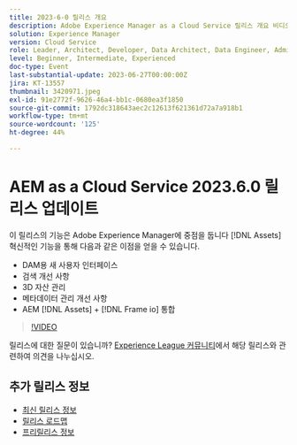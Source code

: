 ```yaml
---
title: 2023-6-0 릴리스 개요
description: Adobe Experience Manager as a Cloud Service 릴리스 개요 비디오 2023.6.0이 릴리스의 기능은 Experience Manager Assets의 혁신에 중점을 두고 있으며, 다음과 같은 기능을 포함합니다. - DAM 검색 개선을 위한 새 사용자 인터페이스 3D 에셋 관리 메타데이터 관리 개선 사항 AEM [!DNL Assets] + [!DNL Frame io]  통합
solution: Experience Manager
version: Cloud Service
role: Leader, Architect, Developer, Data Architect, Data Engineer, Admin, User
level: Beginner, Intermediate, Experienced
doc-type: Event
last-substantial-update: 2023-06-27T00:00:00Z
jira: KT-13557
thumbnail: 3420971.jpeg
exl-id: 91e2772f-9626-46a4-bb1c-0680ea3f1850
source-git-commit: 1792dc318643aec2c12613f621361d72a7a918b1
workflow-type: tm+mt
source-wordcount: '125'
ht-degree: 44%

---
```


# AEM as a Cloud Service 2023.6.0 릴리스 업데이트


이 릴리스의 기능은 Adobe Experience Manager에 중점을 둡니다 [!DNL Assets] 혁신적인 기능을 통해 다음과 같은 이점을 얻을 수 있습니다.

* DAM용 새 사용자 인터페이스
* 검색 개선 사항
* 3D 자산 관리
* 메타데이터 관리 개선 사항
* AEM [!DNL Assets] + [!DNL Frame io] 통합

>[!VIDEO](https://video.tv.adobe.com/v/3420971/?learn=on)


릴리스에 대한 질문이 있습니까?  [Experience League 커뮤니티](https://adobe.ly/444zA4U)에서 해당 릴리스와 관련하여 의견을 나누십시오.

## 추가 릴리스 정보

* [최신 릴리스 정보](https://experienceleague.adobe.com/docs/experience-manager-cloud-service/content/release-notes/home.html)
* [릴리스 로드맵](https://experienceleague.adobe.com/docs/experience-manager-release-information/aem-release-updates/update-releases-roadmap.html)
* [프리릴리스 정보](https://experienceleague.adobe.com/docs/experience-manager-cloud-service/content/release-notes/prerelease.html?lang=ko-KR)
